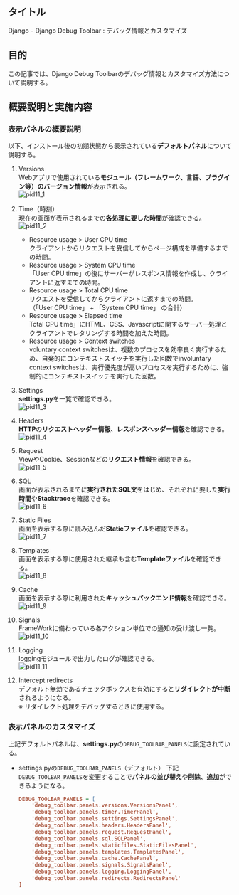 ## タイトル
Django - Django Debug Toolbar : デバッグ情報とカスタマイズ

## 目的
この記事では、Django Debug Toolbarのデバッグ情報とカスタマイズ方法について説明する。

## 概要説明と実施内容
### 表示パネルの概要説明
以下、インストール後の初期状態から表示されている**デフォルトパネル**について説明する。
1. Versions<br>
Webアプリで使用されている**モジュール（フレームワーク、言語、プラグイン等）のバージョン情報**が表示される。<br>
![pid11_1](/static/tblog/img/pid11_1.png)

2. Time（時刻）<br>
現在の画面が表示されるまでの**各処理に要した時間**が確認できる。<br>
![pid11_2](/static/tblog/img/pid11_2.png)<br>
    - Resource usage > User CPU time<br>
    クライアントからリクエストを受信してからページ構成を準備するまでの時間。
    - Resource usage > System CPU time<br>
    「User CPU time」の後にサーバーがレスポンス情報を作成し、クライアントに返すまでの時間。
    - Resource usage > Total CPU time<br>
    リクエストを受信してからクライアントに返すまでの時間。<br>
    （「User CPU time」 + 「System CPU time」 の合計）
    - Resource usage > Elapsed time<br>
    Total CPU time」にHTML、CSS、Javascriptに関するサーバー処理とクライアントでレタリングする時間を加えた時間。
    - Resource usage > Context switches<br>
    voluntary context switchesは、複数のプロセスを効率良く実行するため、自発的にコンテキストスイッチを実行した回数でinvoluntary context switchesは、実行優先度が高いプロセスを実行するために、強制的にコンテキストスイッチを実行した回数。

3. Settings<br>
**settings.py**を一覧で確認できる。<br>
![pid11_3](/static/tblog/img/pid11_3.png)

4. Headers<br>
**HTTP**の**リクエストヘッダー情報**、**レスポンスヘッダー情報**を確認できる。<br>
![pid11_4](/static/tblog/img/pid11_4.png)

5. Request<br>
ViewやCookie、Sessionなどの**リクエスト情報**を確認できる。<br>
![pid11_5](/static/tblog/img/pid11_5.png)

6. SQL<br>
画面が表示されるまでに**実行されたSQL文**をはじめ、それぞれに要した**実行時間**や**Stacktrace**を確認できる。<br>
![pid11_6](/static/tblog/img/pid11_6.png)

7. Static Files<br>
画面を表示する際に読み込んだ**Staticファイル**を確認できる。<br>
![pid11_7](/static/tblog/img/pid11_7.png)

8. Templates<br>
画面を表示する際に使用された継承も含む**Templateファイル**を確認できる。<br>
![pid11_8](/static/tblog/img/pid11_8.png)

9. Cache<br>
画面を表示する際に利用された**キャッシュバックエンド情報**を確認できる。<br>
![pid11_9](/static/tblog/img/pid11_9.png)

10.  Signals<br>
FrameWorkに備わっている各アクション単位での通知の受け渡し一覧。<br>
![pid11_10](/static/tblog/img/pid11_10.png)

11.  Logging<br>
loggingモジュールで出力したログが確認できる。<br>
![pid11_11](/static/tblog/img/pid11_11.png)

12.  Intercept redirects<br>
デフォルト無効であるチェックボックスを有効にすると**リダイレクトが中断**されるようになる。<br>
※ リダイレクト処理をデバッグするときに使用する。

### 表示パネルのカスタマイズ
上記デフォルトパネルは、**settings.py**の`DEBUG_TOOLBAR_PANELS`に設定されている。
- settings.pyの`DEBUG_TOOLBAR_PANELS`（デフォルト）
下記`DEBUG_TOOLBAR_PANELS`を変更することで**パネルの並び替え**や**削除**、**追加**ができるようになる。
  ```ini
  DEBUG_TOOLBAR_PANELS = [
      'debug_toolbar.panels.versions.VersionsPanel',
      'debug_toolbar.panels.timer.TimerPanel',
      'debug_toolbar.panels.settings.SettingsPanel',
      'debug_toolbar.panels.headers.HeadersPanel',
      'debug_toolbar.panels.request.RequestPanel',
      'debug_toolbar.panels.sql.SQLPanel',
      'debug_toolbar.panels.staticfiles.StaticFilesPanel',
      'debug_toolbar.panels.templates.TemplatesPanel',
      'debug_toolbar.panels.cache.CachePanel',
      'debug_toolbar.panels.signals.SignalsPanel',
      'debug_toolbar.panels.logging.LoggingPanel',
      'debug_toolbar.panels.redirects.RedirectsPanel'
  ]
  ```

